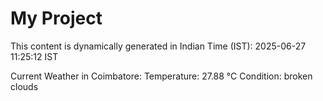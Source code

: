 # My Project

This content is dynamically generated in Indian Time (IST): 2025-06-27 11:25:12 IST


Current Weather in Coimbatore:
Temperature: 27.88 °C
Condition: broken clouds
